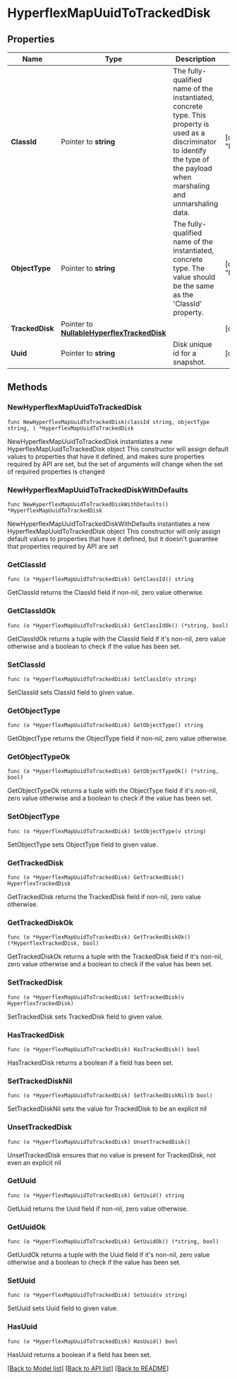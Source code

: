 # HyperflexMapUuidToTrackedDisk

## Properties

Name | Type | Description | Notes
------------ | ------------- | ------------- | -------------
**ClassId** | Pointer to **string** | The fully-qualified name of the instantiated, concrete type. This property is used as a discriminator to identify the type of the payload when marshaling and unmarshaling data. | [default to "hyperflex.MapUuidToTrackedDisk"]
**ObjectType** | Pointer to **string** | The fully-qualified name of the instantiated, concrete type. The value should be the same as the &#39;ClassId&#39; property. | [default to "hyperflex.MapUuidToTrackedDisk"]
**TrackedDisk** | Pointer to [**NullableHyperflexTrackedDisk**](hyperflex.TrackedDisk.md) |  | [optional] 
**Uuid** | Pointer to **string** | Disk unique id for a snapshot. | [optional] [readonly] 

## Methods

### NewHyperflexMapUuidToTrackedDisk

`func NewHyperflexMapUuidToTrackedDisk(classId string, objectType string, ) *HyperflexMapUuidToTrackedDisk`

NewHyperflexMapUuidToTrackedDisk instantiates a new HyperflexMapUuidToTrackedDisk object
This constructor will assign default values to properties that have it defined,
and makes sure properties required by API are set, but the set of arguments
will change when the set of required properties is changed

### NewHyperflexMapUuidToTrackedDiskWithDefaults

`func NewHyperflexMapUuidToTrackedDiskWithDefaults() *HyperflexMapUuidToTrackedDisk`

NewHyperflexMapUuidToTrackedDiskWithDefaults instantiates a new HyperflexMapUuidToTrackedDisk object
This constructor will only assign default values to properties that have it defined,
but it doesn't guarantee that properties required by API are set

### GetClassId

`func (o *HyperflexMapUuidToTrackedDisk) GetClassId() string`

GetClassId returns the ClassId field if non-nil, zero value otherwise.

### GetClassIdOk

`func (o *HyperflexMapUuidToTrackedDisk) GetClassIdOk() (*string, bool)`

GetClassIdOk returns a tuple with the ClassId field if it's non-nil, zero value otherwise
and a boolean to check if the value has been set.

### SetClassId

`func (o *HyperflexMapUuidToTrackedDisk) SetClassId(v string)`

SetClassId sets ClassId field to given value.


### GetObjectType

`func (o *HyperflexMapUuidToTrackedDisk) GetObjectType() string`

GetObjectType returns the ObjectType field if non-nil, zero value otherwise.

### GetObjectTypeOk

`func (o *HyperflexMapUuidToTrackedDisk) GetObjectTypeOk() (*string, bool)`

GetObjectTypeOk returns a tuple with the ObjectType field if it's non-nil, zero value otherwise
and a boolean to check if the value has been set.

### SetObjectType

`func (o *HyperflexMapUuidToTrackedDisk) SetObjectType(v string)`

SetObjectType sets ObjectType field to given value.


### GetTrackedDisk

`func (o *HyperflexMapUuidToTrackedDisk) GetTrackedDisk() HyperflexTrackedDisk`

GetTrackedDisk returns the TrackedDisk field if non-nil, zero value otherwise.

### GetTrackedDiskOk

`func (o *HyperflexMapUuidToTrackedDisk) GetTrackedDiskOk() (*HyperflexTrackedDisk, bool)`

GetTrackedDiskOk returns a tuple with the TrackedDisk field if it's non-nil, zero value otherwise
and a boolean to check if the value has been set.

### SetTrackedDisk

`func (o *HyperflexMapUuidToTrackedDisk) SetTrackedDisk(v HyperflexTrackedDisk)`

SetTrackedDisk sets TrackedDisk field to given value.

### HasTrackedDisk

`func (o *HyperflexMapUuidToTrackedDisk) HasTrackedDisk() bool`

HasTrackedDisk returns a boolean if a field has been set.

### SetTrackedDiskNil

`func (o *HyperflexMapUuidToTrackedDisk) SetTrackedDiskNil(b bool)`

 SetTrackedDiskNil sets the value for TrackedDisk to be an explicit nil

### UnsetTrackedDisk
`func (o *HyperflexMapUuidToTrackedDisk) UnsetTrackedDisk()`

UnsetTrackedDisk ensures that no value is present for TrackedDisk, not even an explicit nil
### GetUuid

`func (o *HyperflexMapUuidToTrackedDisk) GetUuid() string`

GetUuid returns the Uuid field if non-nil, zero value otherwise.

### GetUuidOk

`func (o *HyperflexMapUuidToTrackedDisk) GetUuidOk() (*string, bool)`

GetUuidOk returns a tuple with the Uuid field if it's non-nil, zero value otherwise
and a boolean to check if the value has been set.

### SetUuid

`func (o *HyperflexMapUuidToTrackedDisk) SetUuid(v string)`

SetUuid sets Uuid field to given value.

### HasUuid

`func (o *HyperflexMapUuidToTrackedDisk) HasUuid() bool`

HasUuid returns a boolean if a field has been set.


[[Back to Model list]](../README.md#documentation-for-models) [[Back to API list]](../README.md#documentation-for-api-endpoints) [[Back to README]](../README.md)


